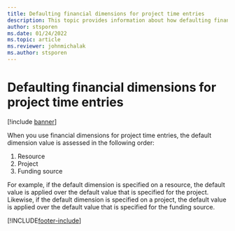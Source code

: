 ```yaml
---
title: Defaulting financial dimensions for project time entries
description: This topic provides information about how defaulting financial dimensions are applied to time entries.
author: stsporen
ms.date: 01/24/2022
ms.topic: article
ms.reviewer: johnmichalak
ms.author: stsporen
---
```


# Defaulting financial dimensions for project time entries

[!include [banner](../includes/banner.md)]

When you use financial dimensions for project time entries, the default dimension value is assessed in the following order:

1. Resource
2. Project
3. Funding source

For example, if the default dimension is specified on a resource, the default value is applied over the default value that is specified for the project. Likewise, if the default dimension is specified on a project, the default value is applied over the default value that is specified for the funding source.

[!INCLUDE[footer-include](../includes/footer-banner.md)]
